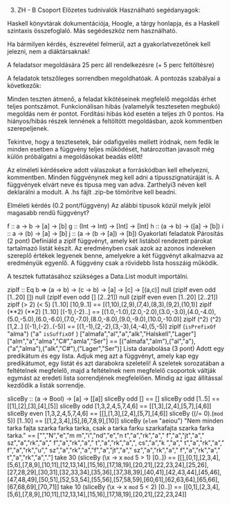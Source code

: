 3. ZH - B Csoport
Előzetes tudnivalók
Használható segédanyagok:

Haskell könyvtárak dokumentációja,
Hoogle,
a tárgy honlapja, és a
Haskell szintaxis összefoglaló.
Más segédeszköz nem használható.

Ha bármilyen kérdés, észrevétel felmerül, azt a gyakorlatvezetőnek kell jelezni, nem a diáktársaknak!

A feladatsor megoldására 25 perc áll rendelkezésre (+ 5 perc feltöltésre)

A feladatok tetszőleges sorrendben megoldhatóak. A pontozás szabályai a következők:

Minden teszten átmenő, a feladat kikötéseinek megfelelő megoldás érhet teljes pontszámot.
Funkcionálisan hibás (valamelyik teszteseten megbukó) megoldás nem ér pontot.
Fordítási hibás kód esetén a teljes zh 0 pontos.
Ha hiányos/hibás részek lennének a feltöltött megoldásban, azok kommentben szerepeljenek.

Tekintve, hogy a tesztesetek, bár odafigyelés mellett íródnak, nem fedik le minden esetben a függvény teljes működését, határozottan javasolt még külön próbálgatni a megoldásokat beadás előtt!

Az elméleti kérdésekre adott válaszokat a forráskódban kell elhelyezni, kommentben. Minden függvénynek meg kell adni a típusszignatúráját is. A függvények elvárt neve és típusa meg van adva. Zarthelyi3 néven kell deklarálni a modult. A .hs fájlt .zip-be tömörítve kell beadni.

Elméleti kérdés (0.2 pont/függvény)
Az alábbi típusok közül melyik jelöl magasabb rendű függvényt?

f :: a -> b -> [a] -> [b]
g :: (Int -> Int) -> [Int] -> [Int]
h :: (a -> b) -> ([a] -> [b])
i :: a -> (b) -> [a] -> [b]
j :: (a -> (b -> [a]) -> [b])
Gyakorlati feladatok
Párosítás (2 pont)
Definiáld a zipIf függvényt, amely két listából rendezett párokat tartalmazó listát készít. Az eredményben csak azok az azonos indexeken szereplő értékek legyenek benne, amelyekre a két függvényt alkalmazva az eredményük egyenlő. A függvény csak a rövidebb lista hosszáig működik.

A tesztek futtatásához szükséges a Data.List modult importálni.

zipIf :: Eq b => (a -> b) -> (c -> b) -> [a] -> [c] -> [(a,c)]
null (zipIf even odd [1..20] [])
null (zipIf even odd [] [2..21])
null (zipIf even even [1..20] [2..21])
zipIf (> 2) (< 5) [1..10] [10,9..1] == [(1,10),(2,9),(7,4),(8,3),(9,2),(10,1)]
zipIf (**2) (**2) [1..10] [(-1),(-2)..] == [(1.0,-1.0),(2.0,-2.0),(3.0,-3.0),(4.0,-4.0),(5.0,-5.0),(6.0,-6.0),(7.0,-7.0),(8.0,-8.0),(9.0,-9.0),(10.0,-10.0)]
zipIf (^2) (^2) [1,2..] [(-1),(-2)..(-5)] == [(1,-1),(2,-2),(3,-3),(4,-4),(5,-5)]
zipIf (`isPrefixOf` "alma") ("a" `isSuffixOf` ) ["almafa","al","a","alk","Halskell","Lager"] ["alm","a","alma","C#","amla","Ser"] == [("almafa","alm"),("al","a"),("a","alma"),("alk","C#"),("Lager","Ser")]
Lista darabolása (3 pont)
Adott egy predikátum és egy lista. Adjuk meg azt a függvényt, amely kap egy predikátumot, egy listát és azt darabokra szeleteli! A szeletek sorozatában a feltételnek megfelelő, majd a feltételnek nem megfelelő csoportok váltják egymást az eredeti lista sorrendjének megfelelően. Mindig az igaz állítással kezdődik a listák sorrendje.

sliceBy :: (a -> Bool) -> [a] -> [[a]]
sliceBy odd [] == []
sliceBy odd [1..5] == [[1],[2],[3],[4],[5]]
sliceBy odd [1,3,2,4,5,7,4,6] == [[1,3],[2,4],[5,7],[4,6]]
sliceBy even [1,3,2,4,5,7,4,6] == [[],[1,3],[2,4],[5,7],[4,6]]
sliceBy ((/= 0).(`mod` 5)) [1..10] == [[1,2,3,4],[5],[6,7,8,9],[10]]
sliceBy (`elem` "aeiou") "Nem minden tarka fajta szarka farka tarka, csak a tarka farku szarkafajta szarka farka tarka." == ["","N","e","m m","i","nd","e","n t","a","rk","a"," f","a","jt","a"," sz","a","rk","a"," f","a","rk","a"," t","a","rk","a",", cs","a","k ","a"," t","a","rk","a"," f","a","rk","u"," sz","a","rk","a","f","a","jt","a"," sz","a","rk","a"," f","a","rk","a"," t","a","rk","a","."]
take 30 (sliceBy (\x -> x `mod` 5 > 1) [0..]) == [[],[0,1],[2,3,4],[5,6],[7,8,9],[10,11],[12,13,14],[15,16],[17,18,19],[20,21],[22,23,24],[25,26],[27,28,29],[30,31],[32,33,34],[35,36],[37,38,39],[40,41],[42,43,44],[45,46],[47,48,49],[50,51],[52,53,54],[55,56],[57,58,59],[60,61],[62,63,64],[65,66],[67,68,69],[70,71]]
take 10 (sliceBy (\x -> x `mod` 5 < 2) [0..]) == [[0,1],[2,3,4],[5,6],[7,8,9],[10,11],[12,13,14],[15,16],[17,18,19],[20,21],[22,23,24]]
